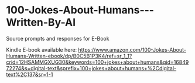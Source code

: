 # 100-Jokes-About-Humans---Written-By-AI
Source prompts and responses for E-Book

Kindle E-book available here: 
https://www.amazon.com/100-Jokes-About-Humans-Written-ebook/dp/B0C5B1P3K4/ref=sr_1_1?crid=12HSAMMGXUG30&keywords=100+jokes+about+humans&qid=1684972274&s=digital-text&sprefix=100+jokes+about+humans+%2Cdigital-text%2C137&sr=1-1
